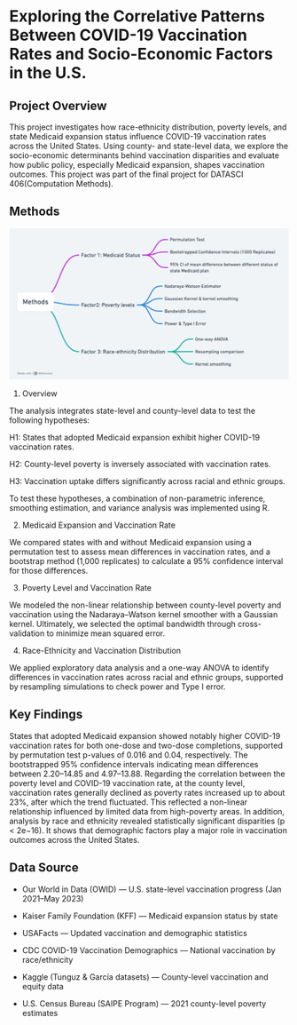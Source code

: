 # Exploring the Correlative Patterns Between COVID-19 Vaccination Rates and Socio-Economic Factors in the U.S.

## Project Overview

This project investigates how race-ethnicity distribution, poverty levels, and state Medicaid expansion status influence COVID-19 vaccination rates across the United States.
Using county- and state-level data, we explore the socio-economic determinants behind vaccination disparities and evaluate how public policy, especially Medicaid expansion, shapes vaccination outcomes. This project was part of the final project for DATASCI 406(Computation Methods).

## Methods
![Methods Mindmap](Methods_Covid_19_Vaccination_Study.png)

1. Overview 

The analysis integrates state-level and county-level data to test the following hypotheses:

H1: States that adopted Medicaid expansion exhibit higher COVID-19 vaccination rates.

H2: County-level poverty is inversely associated with vaccination rates.

H3: Vaccination uptake differs significantly across racial and ethnic groups.

To test these hypotheses, a combination of non-parametric inference, smoothing estimation, and variance analysis was implemented using R.

2. Medicaid Expansion and Vaccination Rate

We compared states with and without Medicaid expansion using a permutation test to assess mean differences in vaccination rates, and a bootstrap method (1,000     replicates) to calculate a 95% confidence interval for those differences.

3. Poverty Level and Vaccination Rate

We modeled the non-linear relationship between county-level poverty and vaccination using the Nadaraya–Watson kernel smoother with a Gaussian kernel. Ultimately, we selected the optimal bandwidth through cross-validation to minimize mean squared error.

4. Race-Ethnicity and Vaccination Distribution

We applied exploratory data analysis and a one-way ANOVA to identify differences in vaccination rates across racial and ethnic groups, supported by resampling simulations to check power and Type I error.

## Key Findings

States that adopted Medicaid expansion showed notably higher COVID-19 vaccination rates for both one-dose and two-dose completions, supported by permutation test p-values of 0.016 and 0.04, respectively. The bootstrapped 95% confidence intervals indicating mean differences between 2.20–14.85 and 4.97–13.88. Regarding the correlation between the poverty level and COVID-19 vaccination rate, at the county level, vaccination rates generally declined as poverty rates increased up to about 23%, after which the trend fluctuated. This reflected a non-linear relationship influenced by limited data from high-poverty areas. In addition, analysis by race and ethnicity revealed statistically significant disparities (p < 2e−16). It shows that demographic factors play a major role in vaccination outcomes across the United States.

## Data Source
- Our World in Data (OWID) — U.S. state-level vaccination progress (Jan 2021–May 2023)

- Kaiser Family Foundation (KFF) — Medicaid expansion status by state

- USAFacts — Updated vaccination and demographic statistics

- CDC COVID-19 Vaccination Demographics — National vaccination by race/ethnicity

- Kaggle (Tunguz & García datasets) — County-level vaccination and equity data

- U.S. Census Bureau (SAIPE Program) — 2021 county-level poverty estimates
